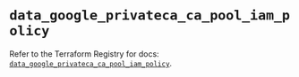 # `data_google_privateca_ca_pool_iam_policy`

Refer to the Terraform Registry for docs: [`data_google_privateca_ca_pool_iam_policy`](https://registry.terraform.io/providers/hashicorp/google-beta/6.8.0/docs/data-sources/google_privateca_ca_pool_iam_policy).
